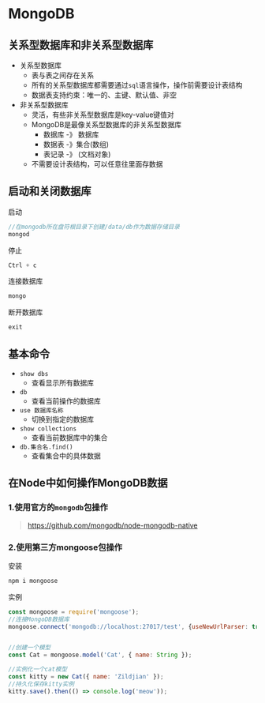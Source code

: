 # MongoDB

## 关系型数据库和非关系型数据库

- 关系型数据库
  - 表与表之间存在关系
  - 所有的关系型数据库都需要通过`sql`语言操作，操作前需要设计表结构
  - 数据表支持约束：唯一的、主键、默认值、非空
- 非关系型数据库
  - 灵活，有些非关系型数据库是key-value键值对
  - MongoDB是最像关系型数据库的非关系型数据库
    - 数据库 -》 数据库
    - 数据表 -》集合(数组)
    - 表记录 -》 (文档对象)
  - 不需要设计表结构，可以任意往里面存数据

## 启动和关闭数据库

启动

```javascript
//在mongodb所在盘符根目录下创建/data/db作为数据存储目录
mongod
```

停止

```javascript
Ctrl + c
```

连接数据库

```javascript
mongo
```

断开数据库

```javascript
exit
```

## 基本命令

- `show dbs`
  - 查看显示所有数据库
- `db`
  - 查看当前操作的数据库
- `use 数据库名称`
  - 切换到指定的数据库
- `show collections`
  - 查看当前数据库中的集合
- `db.集合名.find()`
  - 查看集合中的具体数据

## 在Node中如何操作MongoDB数据

### 1.使用官方的`mongodb`包操作

> https://github.com/mongodb/node-mongodb-native

### 2.使用第三方mongoose包操作

安装

```javascript
npm i mongoose
```

实例

```javascript
const mongoose = require('mongoose');
//连接MongoDB数据库
mongoose.connect('mongodb://localhost:27017/test', {useNewUrlParser: true, useUnifiedTopology: true});


//创建一个模型
const Cat = mongoose.model('Cat', { name: String });

//实例化一个cat模型
const kitty = new Cat({ name: 'Zildjian' });
//持久化保存kitty实例
kitty.save().then(() => console.log('meow'));
```


